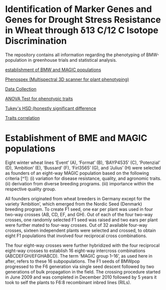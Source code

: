 # Identification of Marker Genes and Genes for Drought Stress Resistance in Wheat through δ13 C/12 C Isotope Discrimination

The repository contains all information regarding the phenotyping of BMW-population in  greenhouse trials  and statistical analysis.



[establishment of BMW and MAGIC populations](###establishment)

[Phenospex (Multispectral 3D scanner for plant phenotyping)](###Phenospex)

[Data Collection](###Data)

[ANOVA Test for phenotypic traits](###ANOVA)

[Tukey's HSD (honestly significant difference](###Tukey's)

[Traits correlation](###Traits)


# Establishment of BME and MAGIC populations


Eight winter wheat lines ‘Event’ (A), ‘Format’ (B), ‘BAYP4535’ (C), ‘Potenzial’ (D), ‘Ambition’ (E), ‘Bussard’ (F), ‘Firl3565’ (G), and ‘Julius’ (H) were selected as founders of an eight-way MAGIC population based on the following criteria [^1]:
(i) variation for disease resistance, quality, and agronomic traits.
(ii) derivation from diverse breeding programs.
(iii) importance within the respective quality group.

All founders originated from wheat breeders in Germany except for the variety ‘Ambition’, which emerged from the Nordic Seed (Denmark) breeding program. To create F1 seed, one ear per plant was used in four two-way crosses (AB, CD, EF, and GH). Out of each of the four two-way crosses, one randomly selected F1 seed was raised and two ears per plant were further mated to four-way crosses. Out of 32 available four-way crosses, sixteen independent plants were selected and crossed, to obtain eight F1 populations that involved four reciprocal cross combinations.

The four eight-way crosses were further hybridized with the four reciprocal eight-way crosses to establish 16 eight-way intercross combinations (ABCDEFGH/EFGHABCD). The term ‘MAGIC group 1–16’, as used here in after, refers to these 16 subpopulations. The F1 seeds of BMWpop progressed to the F6 generation via single seed descent followed by two generations of bulk propagation in the field. The crossing procedure started in June 2009 and was completed in December 2010 followed by 5 years it took to self the plants to F6:8 recombinant inbred lines (RILs).
